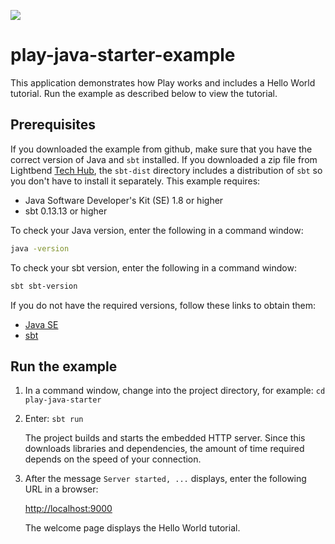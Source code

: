 [<img src="https://img.shields.io/travis/playframework/play-java-starter-example.svg"/>](https://travis-ci.org/playframework/play-java-starter-example)

# play-java-starter-example

This application demonstrates how Play works and includes a Hello World tutorial.  Run the example as described below to view the tutorial.



## Prerequisites

If you downloaded the example from github, make sure that you have the correct version of Java and <code>sbt</code> installed. If you downloaded a zip file from Lightbend [Tech Hub](https://developer.lightbend.com/start/?group=play), the <code>sbt-dist</code> directory includes a distribution of <code>sbt</code> so you don't have to install it separately. This example requires:

* Java Software Developer's Kit (SE) 1.8 or higher
* sbt 0.13.13 or higher

To check your Java version, enter the following in a command window:

```bash
java -version
```

To check your sbt version, enter the following in a command window:

```bash
sbt sbt-version
```

If you do not have the required versions, follow these links to obtain them:

* [Java SE](http://www.oracle.com/technetwork/java/javase/downloads/index.html)
* [sbt](http://www.scala-sbt.org/download.html)

## Run the example

1. In a command window, change into the project directory, for example: `cd play-java-starter`

1. Enter: `sbt run`

    The project builds and starts the embedded HTTP server. Since this downloads libraries and dependencies, the amount of time required depends on the speed of your connection.

1. After the message `Server started, ...` displays, enter the following URL in a browser:

    <http://localhost:9000>
    
    The welcome page displays the Hello World tutorial.


